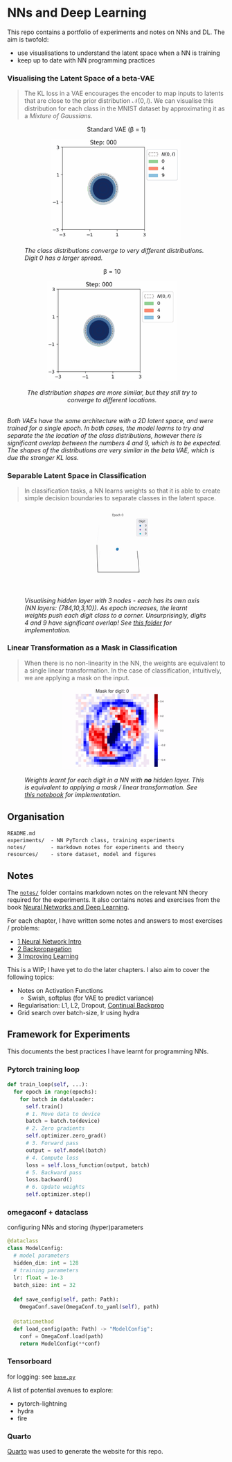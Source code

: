 # NNs and Deep Learning

This repo contains a portfolio of experiments and notes on NNs and DL. The aim is twofold:

- use visualisations to understand the latent space when a NN is training
- keep up to date with NN programming practices

### Visualising the Latent Space of a beta-VAE

> The KL loss in a VAE encourages the encoder to map inputs to latents that are close to the prior distribution $\mathcal{N}(0, I)$. We can visualise this distribution for each class in the MNIST dataset by approximating it as a _Mixture of Gaussians_.

<div>
<div style="justify-content: space-between;">
  <!-- First Image Block -->
  <figure>
    <p align="center">Standard VAE (β = 1)<br></p>
    <p align="center">
    <img src="experiments/vae/vis/class_latents_20240830-194511l2_e1.gif" alt="Standard VAE" width="300">
      </p>
    <figcaption><em>The class distributions converge to very different distributions. Digit 0 has a larger spread.</em></figcaption>
  </figure>

  <!-- Second Image Block -->
  <figure style="text-align: center; margin-left: 20px;">
    <p align="center">β = 10<br></p>
    <p align="center">
    <img src="experiments/vae/vis/class_latents_20240830-221914l2_e1+b10.gif" alt="Image 2" width="300">
    </p>
    <figcaption><em>
    The distribution shapes are more similar, but they still try to converge to different locations.
    </em></figcaption>
  </figure>
</div>
<p align="left">
  <br>
<em>
Both VAEs have the same architecture with a 2D latent space, and were trained for a single epoch. In both cases, the model learns to try and separate the the location of the class distributions, however there is significant overlap between the numbers 4 and 9, which is to be expected. The shapes of the distributions are very similar in the beta VAE, which is due the stronger KL loss.
</em>
</p>
</div>

### Separable Latent Space in Classification

> In classification tasks, a NN learns weights so that it is able to create simple decision boundaries to separate classes in the latent space.

<figure>
  <p align="center">
    <img src="./experiments/classifier/latent-space/latent_space.gif"  width="250" alt="weight masks" >
  </p>
  <figcaption><em>Visualising hidden layer with 3 nodes - each has its own axis (NN layers: {784,10,3,10}). As epoch increases, the learnt weights push each digit class to a corner. Unsurprisingly, digits 4 and 9 have significant overlap! See <a href="./experiments/classifier/latent-space/">this folder</a> for implementation.</em></figcaption>
</figure>

### Linear Transformation as a Mask in Classification

> When there is no non-linearity in the NN, the weights are equivalent to a single linear transformation. In the case of classification, intuitively, we are applying a mask on the input.

<figure>
  <p align="center">
    <img src="./resources/figures/digit_weights_mse.gif"  width="250" alt="weight masks">
  </p>
  <figcaption><em>Weights learnt for each digit in a NN with <b>no</b> hidden layer. This is equivalent to applying a mask / linear transformation. See <a href="./experiments/classifier/chap1-no_hidden_layer-MSE_loss.ipynb">this notebook</a> for implementation.</em></figcaption>
</figure>

## Organisation

```
README.md
experiments/  - NN PyTorch class, training experiments
notes/        - markdown notes for experiments and theory
resources/    - store dataset, model and figures
```

## Notes

The [`notes/`](<notes/>) folder contains markdown notes on the relevant NN theory required for the experiments. It also contains notes and exercises from the book [Neural Networks and Deep Learning](http://neuralnetworksanddeeplearning.com/index.html).

For each chapter, I have written some notes and answers to most exercises / problems:

- [1 Neural Network Intro](<notes/1-NNs_Intro.md>)
- [2 Backpropagation](<notes/2-Backpropagation.md>)
- [3 Improving Learning](<notes/3-Improving_Learning.md>)

This is a WIP; I have yet to do the later chapters.
I also aim to cover the following topics:

- Notes on Activation Functions
  - Swish, softplus (for VAE to predict variance)
- Regularisation: L1, L2, Dropout, [Continual Backprop](https://www.nature.com/articles/s41586-024-07711-7)
- Grid search over batch-size, lr using hydra

## Framework for Experiments

This documents the best practices I have learnt for programming NNs.

### Pytorch training loop

```python
def train_loop(self, ...):
  for epoch in range(epochs):
    for batch in dataloader:
      self.train()
      # 1. Move data to device
      batch = batch.to(device) 
      # 2. Zero gradients
      self.optimizer.zero_grad()
      # 3. Forward pass
      output = self.model(batch)
      # 4. Compute loss
      loss = self.loss_function(output, batch)
      # 5. Backward pass
      loss.backward()
      # 6. Update weights
      self.optimizer.step()
```

### omegaconf + dataclass

configuring NNs and storing (hyper)parameters

```python
@dataclass
class ModelConfig:
  # model parameters
  hidden_dim: int = 128
  # training parameters
  lr: float = 1e-3
  batch_size: int = 32

  def save_config(self, path: Path):
    OmegaConf.save(OmegaConf.to_yaml(self), path)

  @staticmethod
  def load_config(path: Path) -> "ModelConfig":
    conf = OmegaConf.load(path)
    return ModelConfig(**conf)
```

### Tensorboard

for logging: see [`base.py`](https://github.com/Guppy16/NNs-and-Deep-Learning/blob/master/experiments/base.py)

A list of potential avenues to explore:

- pytorch-lightning
- hydra
- fire


### Quarto

[Quarto](https://quarto.org/) was used to generate the website for this repo.